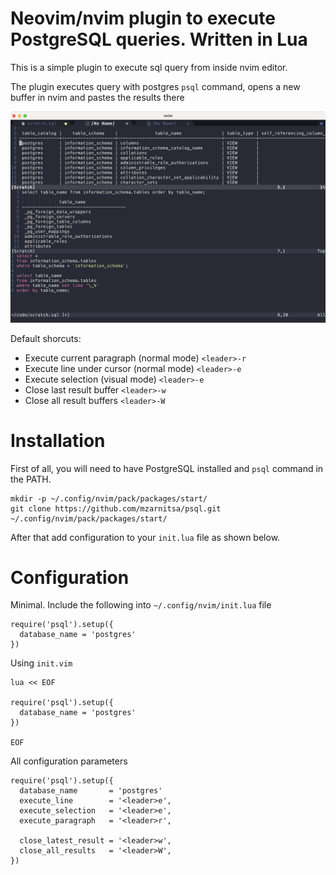 # Neovim/nvim plugin to execute PostgreSQL queries. Written in Lua

This is a simple plugin to execute sql query from inside nvim editor.

The plugin executes query with postgres `psql` command, opens a new buffer in nvim and pastes the results there

![screenshot](sql-results.png)

Default shorcuts:
- Execute current paragraph (normal mode) `<leader>-r`
- Execute line under cursor (normal mode) `<leader>-e`
- Execute selection (visual mode) `<leader>-e`
- Close last result buffer `<leader>-w`
- Close all result buffers `<leader>-W`

# Installation

First of all, you will need to have PostgreSQL installed and `psql` command in the PATH.

```
mkdir -p ~/.config/nvim/pack/packages/start/
git clone https://github.com/mzarnitsa/psql.git ~/.config/nvim/pack/packages/start/

```

After that add configuration to your `init.lua` file as shown below.

# Configuration

Minimal. Include the following into `~/.config/nvim/init.lua` file

```
require('psql').setup({
  database_name = 'postgres'
})
```

Using `init.vim`

```
lua << EOF

require('psql').setup({
  database_name = 'postgres'
})

EOF

```

All configuration parameters

```
require('psql').setup({
  database_name       = 'postgres'
  execute_line        = '<leader>e',
  execute_selection   = '<leader>e',
  execute_paragraph   = '<leader>r',

  close_latest_result = '<leader>w',
  close_all_results   = '<leader>W',
})
```
